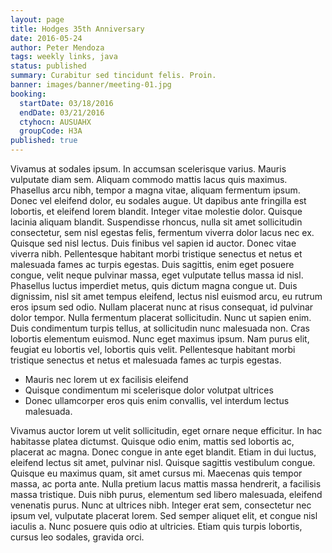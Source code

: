 ```yaml
---
layout: page
title: Hodges 35th Anniversary
date: 2016-05-24
author: Peter Mendoza
tags: weekly links, java
status: published
summary: Curabitur sed tincidunt felis. Proin.
banner: images/banner/meeting-01.jpg
booking:
  startDate: 03/18/2016
  endDate: 03/21/2016
  ctyhocn: AUSUAHX
  groupCode: H3A
published: true
---
```

Vivamus at sodales ipsum. In accumsan scelerisque varius. Mauris vulputate diam sem. Aliquam commodo mattis lacus quis maximus. Phasellus arcu nibh, tempor a magna vitae, aliquam fermentum ipsum. Donec vel eleifend dolor, eu sodales augue. Ut dapibus ante fringilla est lobortis, et eleifend lorem blandit. Integer vitae molestie dolor. Quisque lacinia aliquam blandit.
Suspendisse rhoncus, nulla sit amet sollicitudin consectetur, sem nisl egestas felis, fermentum viverra dolor lacus nec ex. Quisque sed nisl lectus. Duis finibus vel sapien id auctor. Donec vitae viverra nibh. Pellentesque habitant morbi tristique senectus et netus et malesuada fames ac turpis egestas. Duis sagittis, enim eget posuere congue, velit neque pulvinar massa, eget vulputate tellus massa id nisl. Phasellus luctus imperdiet metus, quis dictum magna congue ut. Duis dignissim, nisl sit amet tempus eleifend, lectus nisl euismod arcu, eu rutrum eros ipsum sed odio. Nullam placerat nunc at risus consequat, id pulvinar dolor tempor. Nulla fermentum placerat sollicitudin. Nunc ut sapien enim. Duis condimentum turpis tellus, at sollicitudin nunc malesuada non. Cras lobortis elementum euismod. Nunc eget maximus ipsum. Nam purus elit, feugiat eu lobortis vel, lobortis quis velit. Pellentesque habitant morbi tristique senectus et netus et malesuada fames ac turpis egestas.

* Mauris nec lorem ut ex facilisis eleifend
* Quisque condimentum mi scelerisque dolor volutpat ultrices
* Donec ullamcorper eros quis enim convallis, vel interdum lectus malesuada.

Vivamus auctor lorem ut velit sollicitudin, eget ornare neque efficitur. In hac habitasse platea dictumst. Quisque odio enim, mattis sed lobortis ac, placerat ac magna. Donec congue in ante eget blandit. Etiam in dui luctus, eleifend lectus sit amet, pulvinar nisl. Quisque sagittis vestibulum congue. Quisque eu maximus quam, sit amet cursus mi. Maecenas quis tempor massa, ac porta ante. Nulla pretium lacus mattis massa hendrerit, a facilisis massa tristique. Duis nibh purus, elementum sed libero malesuada, eleifend venenatis purus. Nunc at ultrices nibh. Integer erat sem, consectetur nec ipsum vel, vulputate placerat lorem. Sed semper aliquet elit, et congue nisl iaculis a. Nunc posuere quis odio at ultricies. Etiam quis turpis lobortis, cursus leo sodales, gravida orci.

